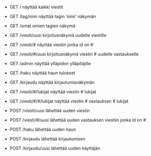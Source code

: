   
  * GET / näyttää kaikki viestit
  * GET /tag/nimi näyttää tagin 'nimi' näkymän
  * GET /omat omien tagien näkymä
  * GET /viesti/uusi kirjoitusnäkymä uudelle viestille
  * GET /viesti/# näyttää viestin jonka id on #
  * GET /viesti/#/uusi kirjoitusnäkymä viestin # uudelle vastaukselle
  * GET /admin näyttää ylläpidon ylläpitäjille
  * GET /haku näyttää haun tulokset
  * GET /kirjaudu näyttää kirjautumisnäkymän

  * GET /viesti/#/lukijat näyttää viestin # lukijat
  * GET /viesti/#/#/lukijat näyttää viestin # vastauksen # lukijat

  * POST /viesti/uusi lähettää uuden viestin
  * POST /viesti/#/uusi lähettää uuden vastauksen viestiin jonka id on #
  * POST /haku lähettää uuden haun
  * POST /kirjaudu lähettää kirjautumisen
  * POST /kirjaudu/uusi lähettää uuden käyttäjän